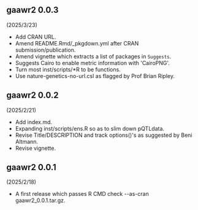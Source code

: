 ## gaawr2 0.0.3

(2025/3/23)

* Add CRAN URL.
* Amend README.Rmd/_pkgdown.yml after CRAN submission/publication.
* Amend vignette which extracts a list of packages in `Suggests`.
* Suggests Cairo to enable metric information with 'CairoPNG'.
* Turn most inst/scripts/*R to be functions.
* Use nature-genetics-no-url.csl as flagged by Prof Brian Ripley.

## gaawr2 0.0.2

(2025/2/21)

* Add index.md.
* Expanding inst/scripts/ens.R so as to slim down pQTLdata.
* Revise Title/DESCRIPTION and track options()'s as suggested by Beni Altmann.
* Revise vignette.

## gaawr2 0.0.1

(2025/2/18)

* A first release which passes R CMD check --as-cran gaawr2_0.0.1.tar.gz.
